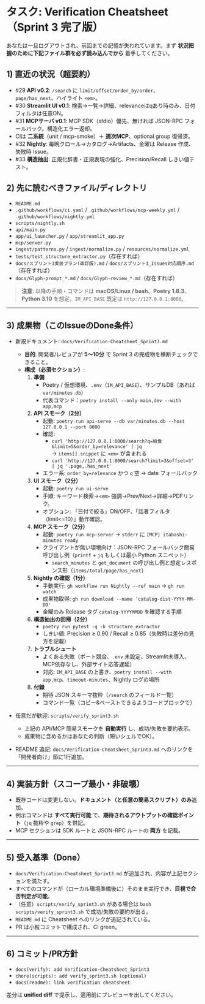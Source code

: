 # タスク: Verification Cheatsheet（Sprint 3 完了版）

あなたは一旦ログアウトされ、前回までの記憶が失われています。まず **状況把握のために下記ファイル群を必ず読み込んでから** 着手してください。

## 1) 直近の状況（超要約）
- #29 **API v0.2**: `/search` に `limit/offset/order_by/order`、`page/has_next`、ハイライト `<em>`。  
- #30 **Streamlit UI v0.1**: 検索→一覧→詳細、relevanceはqあり時のみ、日付フィルタは任意ON。  
- #31 **MCPサーバ v0.1**: MCP SDK（stdio）優先、無ければ JSON-RPC フォールバック。構造化エラー返却。  
- CIは **二系統**（unit / mcp-smoke）＋ **週次MCP**、optional group 復帰済。  
- #32 **Nightly**: 毎晩クロール→カタログ→Artifacts、金曜は Release 作成、失敗時 Issue。  
- #33 **構造抽出**: 正規化辞書・正規表現の強化、Precision/Recall しきい値テスト。

## 2) 先に読むべきファイル/ディレクトリ
- `README.md`
- `.github/workflows/ci.yaml` / `.github/workflows/mcp-weekly.yml` / `.github/workflows/nightly.yml`
- `scripts/nightly.sh`
- `api/main.py`
- `app/ui_launcher.py` / `app/streamlit_app.py`
- `mcp/server.py`
- `ingest/patterns.py` / `ingest/normalize.py` / `resources/normalize.yml`
- `tests/test_structure_extractor.py`（存在すれば）
- `docs/スプリント3実装プラン(改訂版).md` / `docs/スプリント3_Issues対応順序.md`（存在すれば）
- `docs/Glyph-prompt_*.md` / `docs/Glyph-review_*.md`（存在すれば）

> **注意**: 以降の手順・コマンドは **macOS/Linux / bash**、**Poetry 1.8.3**、**Python 3.10** を想定。`IM_API_BASE` 既定は `http://127.0.0.1:8000`。

---

## 3) 成果物（このIssueのDone条件）
- 新規ドキュメント: `docs/Verification-Cheatsheet_Sprint3.md`
  - **目的**: 開発者/レビュアが **5〜10分** で Sprint 3 の完成物を横断チェックできること。
  - **構成（必須セクション）**:
    1. **準備**  
       - Poetry / 仮想環境、`.env`（`IM_API_BASE`）、サンプルDB（あれば `var/minutes.db`）  
       - 代表コマンド：`poetry install --only main,dev --with app,mcp`
    2. **API スモーク（2分）**  
       - 起動: `poetry run api-serve --db var/minutes.db --host 127.0.0.1 --port 8000`  
       - 確認:  
         - `curl 'http://127.0.0.1:8000/search?q=給食&limit=5&order_by=relevance' | jq`  
           → `items[].snippet` に `<em>` が含まれる  
         - `curl 'http://127.0.0.1:8000/search?limit=3&offset=3' | jq '.page,.has_next'`  
       - エラー系: `order_by=relevance` かつ `q` 空 → date フォールバック
    3. **UI スモーク（2分）**  
       - 起動: `poetry run ui-serve`  
       - 手順: キーワード検索→`<em>` 強調→Prev/Next→詳細→PDFリンク。  
       - オプション: 「日付で絞る」ON/OFF、「話者フィルタ（limit<=10）」動作確認。
    4. **MCP スモーク（2分）**  
       - 起動: `poetry run mcp-server` → `stderr` に `[MCP] itabashi-minutes ready`  
       - クライアントが無い環境向け：JSON-RPC フォールバック簡易呼び出し例（`printf` + `jq` もしくは最小 Python スニペット）  
         - `search_minutes` と `get_document` の呼び出し例と想定レスポンス形（`items/total/page/has_next`）
    5. **Nightly の確認（1分）**  
       - 手動実行: `gh workflow run Nightly --ref main` → `gh run watch`  
       - 成果物取得: `gh run download --name 'catalog-dist-YYYY-MM-DD'`  
       - 金曜のみ Release タグ `catalog-YYYYMMDD` を確認する手順
    6. **構造抽出の回帰（2分）**  
       - `poetry run pytest -q -k structure_extractor`  
       - しきい値: Precision ≥ 0.90 / Recall ≥ 0.85（失敗時は差分の見方を記載）
    7. **トラブルシュート**  
       - よくある失敗（ポート競合、`.env` 未設定、Streamlit未導入、MCP依存なし、外部サイト応答遅延）  
       - 対応: `IM_API_BASE` の上書き、`poetry install --with app,mcp`、`timeout-minutes`、Nightly ログの場所
    8. **付録**  
       - 期待 JSON スキーマ抜粋（`/search` のフィールド一覧）  
       - コマンド一覧（コピー&ペーストできるようコードブロックで）

- 任意だが歓迎: `scripts/verify_sprint3.sh`  
  - 上記の API/MCP 簡易スモークを **自動実行** し、成功/失敗を要約表示。  
  - 成果物に含めるかはあなたの判断（短いシェルでOK）。

- README 追記: `docs/Verification-Cheatsheet_Sprint3.md` へのリンクを「開発者向け」節に1行追加。

---

## 4) 実装方針（スコープ最小・非破壊）
- 既存コードは変更しない。**ドキュメント（と任意の簡易スクリプト）のみ**追加。  
- 例示コマンドは **すべて実行可能** で、**期待されるアウトプットの確認ポイント**（`jq` 抜粋や `grep`）を併記。  
- MCP セクションは SDK ルートと JSON-RPC ルートの **両方** を記載。

---

## 5) 受入基準（Done）
- `docs/Verification-Cheatsheet_Sprint3.md` が追加され、内容が上記セクションを満たす。  
- すべてのコマンドが（ローカル環境準備後に）そのまま実行でき、**目視で合否判定が可能**。  
- （任意）`scripts/verify_sprint3.sh` がある場合は `bash scripts/verify_sprint3.sh` で成功/失敗の要約が出る。  
- `README.md` に Cheatsheet へのリンクが追記されている。  
- PR は小粒コミットで構成され、CI green。

---

## 6) コミット/PR方針
- `docs(verify): add Verification-Cheatsheet_Sprint3`
- `chore(scripts): add verify_sprint3.sh (optional)`
- `docs(readme): link verification cheatsheet`

差分は **unified diff** で提示し、適用前にプレビューを出してください。
